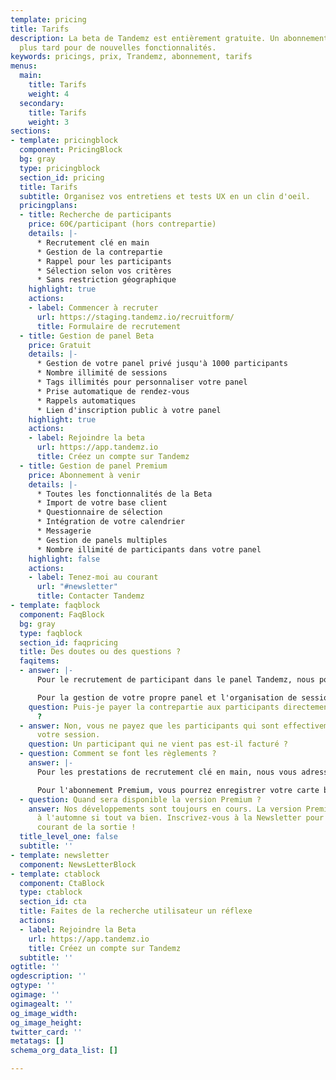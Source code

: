 ```yaml
---
template: pricing
title: Tarifs
description: La beta de Tandemz est entièrement gratuite. Un abonnement sera proposé
  plus tard pour de nouvelles fonctionnalités.
keywords: pricings, prix, Trandemz, abonnement, tarifs
menus:
  main:
    title: Tarifs
    weight: 4
  secondary:
    title: Tarifs
    weight: 3
sections:
- template: pricingblock
  component: PricingBlock
  bg: gray
  type: pricingblock
  section_id: pricing
  title: Tarifs
  subtitle: Organisez vos entretiens et tests UX en un clin d'oeil.
  pricingplans:
  - title: Recherche de participants
    price: 60€/participant (hors contrepartie)
    details: |-
      * Recrutement clé en main
      * Gestion de la contrepartie
      * Rappel pour les participants
      * Sélection selon vos critères
      * Sans restriction géographique
    highlight: true
    actions:
    - label: Commencer à recruter
      url: https://staging.tandemz.io/recruitform/
      title: Formulaire de recrutement
  - title: Gestion de panel Beta
    price: Gratuit
    details: |-
      * Gestion de votre panel privé jusqu'à 1000 participants
      * Nombre illimité de sessions
      * Tags illimités pour personnaliser votre panel
      * Prise automatique de rendez-vous
      * Rappels automatiques
      * Lien d'inscription public à votre panel
    highlight: true
    actions:
    - label: Rejoindre la beta
      url: https://app.tandemz.io
      title: Créez un compte sur Tandemz
  - title: Gestion de panel Premium
    price: Abonnement à venir
    details: |-
      * Toutes les fonctionnalités de la Beta
      * Import de votre base client
      * Questionnaire de sélection
      * Intégration de votre calendrier
      * Messagerie
      * Gestion de panels multiples
      * Nombre illimité de participants dans votre panel
    highlight: false
    actions:
    - label: Tenez-moi au courant
      url: "#newsletter"
      title: Contacter Tandemz
- template: faqblock
  component: FaqBlock
  bg: gray
  type: faqblock
  section_id: faqpricing
  title: Des doutes ou des questions ?
  faqitems:
  - answer: |-
      Pour le recrutement de participant dans le panel Tandemz, nous pouvons nous charger du paiement de la contrepartie (en cartes cadeaux multi-enseignes).

      Pour la gestion de votre propre panel et l'organisation de session auprès de vos beta-testeurs, il n'est pas encore possible de payer la contrepartie aux participants directement dans Tandemz.
    question: Puis-je payer la contrepartie aux participants directement dans Tandemz
      ?
  - answer: Non, vous ne payez que les participants qui sont effectivement venus à
      votre session.
    question: Un participant qui ne vient pas est-il facturé ?
  - question: Comment se font les règlements ?
    answer: |-
      Pour les prestations de recrutement clé en main, nous vous adressons une facture une fois la prestation terminée. Vous disposez alors d'un mois pour la régler.

      Pour l'abonnement Premium, vous pourrez enregistrer votre carte bancaire directement sur votre compte, le prélèvement aura lieu tous les mois.
  - question: Quand sera disponible la version Premium ?
    answer: Nos développements sont toujours en cours. La version Premium sortira
      à l'automne si tout va bien. Inscrivez-vous à la Newsletter pour être tenu au
      courant de la sortie !
  title_level_one: false
  subtitle: ''
- template: newsletter
  component: NewsLetterBlock
- template: ctablock
  component: CtaBlock
  type: ctablock
  section_id: cta
  title: Faites de la recherche utilisateur un réflexe
  actions:
  - label: Rejoindre la Beta
    url: https://app.tandemz.io
    title: Créez un compte sur Tandemz
  subtitle: ''
ogtitle: ''
ogdescription: ''
ogtype: ''
ogimage: ''
ogimagealt: ''
og_image_width: 
og_image_height: 
twitter_card: ''
metatags: []
schema_org_data_list: []

---
```

